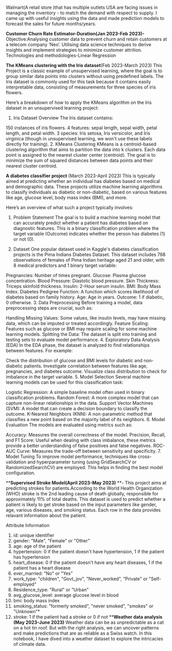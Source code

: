 Walmart(A retail store )that has multiple outlets USA are facing issues in managing the inventory - to match the demand with respect to supply.
I came up with useful insights using the data and made prediction models to forecast the sales for future months/years.

**Customer Churn Rate Estimator-Duration(Jan 2023-Feb 2023)-**
Objective:Analysing customer data to prevent churn and retain customers at a telecom company ‘Neo’. Utilising data science techniques to derive insights and implement strategies to minimize customer attrition.
Technologies and methodologies-Linear Regression

**The KMeans clustering with the Iris dataset**(Feb 2023-March 2023)
This Project is a classic example of unsupervised learning, where the goal is to group similar data points into clusters without using predefined labels. The Iris dataset is commonly used for this task because it contains easily interpretable data, consisting of measurements for three species of iris flowers.

Here’s a breakdown of how to apply the KMeans algorithm on the Iris dataset in an unsupervised learning project:

1. Iris Dataset Overview
The Iris dataset contains:

150 instances of iris flowers.
4 features: sepal length, sepal width, petal length, and petal width.
3 species: Iris setosa, Iris versicolor, and Iris virginica (though in unsupervised learning, we won't use these labels directly for training).
2. KMeans Clustering
KMeans is a centroid-based clustering algorithm that aims to partition the data into k clusters. Each data point is assigned to the nearest cluster center (centroid). The goal is to minimize the sum of squared distances between data points and their nearest cluster centroid.

**A diabetes classifier project** (March 2023-April 2023)
This is typically aimed at predicting whether an individual has diabetes based on medical and demographic data. These projects utilize machine learning algorithms to classify individuals as diabetic or non-diabetic, based on various features like age, glucose level, body mass index (BMI), and more.

Here’s an overview of what such a project typically involves:

1. Problem Statement
The goal is to build a machine learning model that can accurately predict whether a patient has diabetes based on diagnostic features. This is a binary classification problem where the target variable (Outcome) indicates whether the person has diabetes (1) or not (0).

2. Dataset
One popular dataset used in Kaggle's diabetes classification projects is the Pima Indians Diabetes Dataset. This dataset includes 768 observations of females of Pima Indian heritage aged 21 and older, with 8 medical predictors and 1 binary target variable:

Pregnancies: Number of times pregnant.
Glucose: Plasma glucose concentration.
Blood Pressure: Diastolic blood pressure.
Skin Thickness: Triceps skinfold thickness.
Insulin: 2-Hour serum insulin.
BMI: Body Mass Index.
Diabetes Pedigree Function: A function which scores likelihood of diabetes based on family history.
Age: Age in years.
Outcome: 1 if diabetic, 0 otherwise.
3. Data Preprocessing
Before training a model, data preprocessing steps are crucial, such as:

Handling Missing Values: Some values, like insulin levels, may have missing data, which can be imputed or treated accordingly.
Feature Scaling: Features such as glucose or BMI may require scaling for some machine learning models.
Splitting the Data: The dataset is split into training and testing sets to evaluate model performance.
4. Exploratory Data Analysis (EDA)
In the EDA phase, the dataset is analyzed to find relationships between features. For example:

Check the distribution of glucose and BMI levels for diabetic and non-diabetic patients.
Investigate correlation between features like age, pregnancies, and diabetes outcome.
Visualize class distribution to check for imbalance in the target variable.
5. Model Selection
Several machine learning models can be used for this classification task:

Logistic Regression: A simple baseline model often used in binary classification problems.
Random Forest: A more complex model that can capture non-linear relationships in the data.
Support Vector Machines (SVM): A model that can create a decision boundary to classify the outcome.
K-Nearest Neighbors (KNN): A non-parametric method that classifies a new point based on the majority label of its neighbors.
6. Model Evaluation
The models are evaluated using metrics such as:

Accuracy: Measures the overall correctness of the model.
Precision, Recall, and F1 Score: Useful when dealing with class imbalance, these metrics provide a better understanding of false positives and false negatives.
ROC-AUC Curve: Measures the trade-off between sensitivity and specificity.
7. Model Tuning
To improve model performance, techniques like cross-validation and hyperparameter tuning (using GridSearchCV or RandomizedSearchCV) are employed. This helps in finding the best model configuration.

****Supervised Stroke Model(April 2023-May 2023)**
**- This project aims at predicting strokes for patients.According to the World Health Organization (WHO) stroke is the 2nd leading cause of death globally, responsible for approximately 11% of total deaths.
This dataset is used to predict whether a patient is likely to get stroke based on the input parameters like gender, age, various diseases, and smoking status. Each row in the data provides relavant information about the patient.

Attribute Information
1) id: unique identifier
2) gender: "Male", "Female" or "Other"
3) age: age of the patient
4) hypertension: 0 if the patient doesn't have hypertension, 1 if the patient has hypertension
5) heart_disease: 0 if the patient doesn't have any heart diseases, 1 if the patient has a heart disease
6) ever_married: "No" or "Yes"
7) work_type: "children", "Govt_jov", "Never_worked", "Private" or "Self-employed"
8) Residence_type: "Rural" or "Urban"
9) avg_glucose_level: average glucose level in blood
10) bmi: body mass index
11) smoking_status: "formerly smoked", "never smoked", "smokes" or "Unknown"*
12) stroke: 1 if the patient had a stroke or 0 if not
****Weather data analysis (May 2023-June 2023)**
    Weather data can be as unpredictable as a cat on a hot tin roof. But with the right analysis, we can uncover patterns and make predictions that are as reliable as a Swiss watch. In this notebook, I have dived into a weather dataset to explore the intricacies of climate data.
